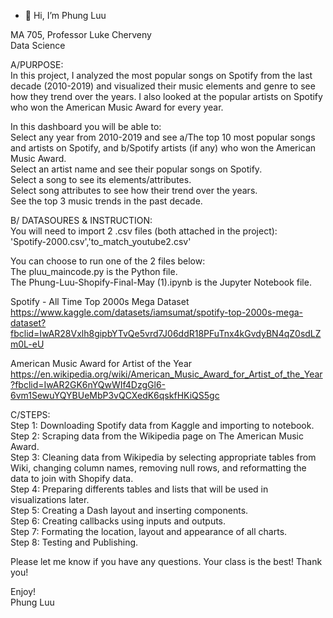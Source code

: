 - 👋 Hi, I’m Phung Luu<br>

MA 705, Professor Luke Cherveny<br>
Data Science<br>

A/PURPOSE:<br>
In this project, I analyzed the most popular songs on Spotify from the last decade (2010-2019) and visualized their music elements and genre to see how they trend over the years. I also looked at the popular artists on Spotify who won the American Music Award for every year. <br>

In this dashboard you will be able to:<br>
Select any year from 2010-2019 and see a/The top 10 most popular songs and artists on Spotify, and b/Spotify artists (if any) who won the American Music Award. <br>
Select an artist name and see their popular songs on Spotify.<br>
Select a song to see its elements/attributes.<br>
Select song attributes to see how their trend over the years.<br>
See the top 3 music trends in the past decade.<br>

B/ DATASOURES & INSTRUCTION:<br>
You will need to import 2 .csv files (both attached in the project):<br>
'Spotify-2000.csv','to_match_youtube2.csv'<br>

You can choose to run one of the 2 files below:<br>
The pluu_maincode.py is the Python file.<br>
The Phung-Luu-Shopify-Final-May (1).ipynb is the Jupyter Notebook file. <br>

Spotify - All Time Top 2000s Mega Dataset<br>
https://www.kaggle.com/datasets/iamsumat/spotify-top-2000s-mega-dataset?fbclid=IwAR28Vxlh8gipbYTvQe5vrd7J06ddR18PFuTnx4kGvdyBN4qZ0sdLZm0L-eU

American Music Award for Artist of the Year<br>
https://en.wikipedia.org/wiki/American_Music_Award_for_Artist_of_the_Year?fbclid=IwAR2GK6nYQwWIf4DzgGl6-6vm1SewuYQYBUeMbP3vQCXedK6qskfHKiQS5gc

C/STEPS:<br>
Step 1: Downloading Spotify data from Kaggle and importing to notebook.<br>
Step 2: Scraping data from the Wikipedia page on The American Music Award.<br>
Step 3: Cleaning data from Wikipedia by selecting appropriate tables from Wiki, changing column names, removing null rows, and reformatting the data to join with Shopify data.<br>
Step 4: Preparing differents tables and lists that will be used in visualizations later. <br>
Step 5: Creating a Dash layout and inserting components.<br>
Step 6: Creating callbacks using inputs and outputs.<br>
Step 7: Formating the location, layout and appearance of all charts.<br>
Step 8: Testing and Publishing.<br>

Please let me know if you have any questions. Your class is the best! Thank you!<br>

Enjoy!<br>
Phung Luu<br>
<!---
pluu1503/pluu1503 is a ✨ special ✨ repository because its `README.md` (this file) appears on your GitHub profile.
You can click the Preview link to take a look at your changes.
--->

